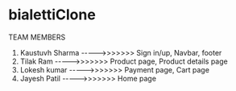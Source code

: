# bialettiClone

TEAM MEMBERS

1. Kaustuvh Sharma ----->>>>>>>
    Sign in/up, Navbar, footer
2. Tilak Ram ----->>>>>>>
    Product page, Product details page
3. Lokesh kumar ----->>>>>>>
    Payment page, Cart page	
4. Jayesh Patil	 ----->>>>>>>
    Home page
